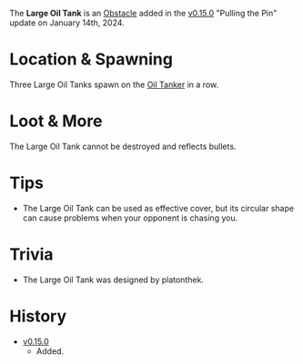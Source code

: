 The **Large Oil Tank** is an [Obstacle](/obstacles) added in the [v0.15.0](https://github.com/HasangerGames/suroi/releases/tag/v0.15.0) "Pulling the Pin" update on January 14th, 2024.

# Location & Spawning

Three Large Oil Tanks spawn on the [Oil Tanker](/buildings/oil_tanker) in a row.

# Loot & More

The Large Oil Tank cannot be destroyed and reflects bullets.

# Tips

- The Large Oil Tank can be used as effective cover, but its circular shape can cause problems when your opponent is chasing you.

# Trivia

- The Large Oil Tank was designed by platonthek.

# History

- [v0.15.0](https://github.com/HasangerGames/suroi/releases/tag/v0.15.0)
  - Added.
